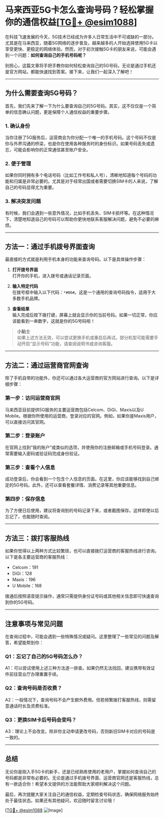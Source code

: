 # 马来西亚5G卡怎么查询号码？轻松掌握你的通信权益[[TG💪+ @esim1088](https://t.me/s/esim1088)]

在科技飞速发展的今天，5G技术已经成为许多人日常生活中不可或缺的一部分。尤其是在马来西亚，随着5G网络的逐步普及，越来越多的人开始选择使用5G卡以享受更快、更稳定的网络体验。然而，对于初次接触5G卡的朋友来说，可能会遇到一个问题：**如何查询自己的手机号码呢？**

别担心，这篇文章将手把手教你如何轻松查询自己的5G号码，无论是通过手机还是官方网站，都能快速找到答案。接下来，让我们一起深入了解吧！

---

## 为什么需要查询5G号码？

首先，我们先来了解一下为什么要查询自己的5G号码。其实，这不仅仅是一个简单的信息确认问题，更是保障个人通信权益的重要步骤。

### 1. **确认身份**
当你注册了5G服务后，运营商会为你分配一个唯一的手机号码。这个号码不仅是你与外界沟通的桥梁，也是你在使用各种服务时的身份标识。如果号码丢失或遗忘，可能会影响你的正常通信甚至账户安全。

### 2. **便于管理**
如果你同时拥有多个电话号码（比如工作号和私人号），清晰地知道每个号码的功能和归属是非常必要的。尤其是对于经常出国或者需要切换SIM卡的人来说，了解自己的号码显得尤为重要。

### 3. **解决突发问题**
有时候，我们会遇到一些意外情况，比如手机丢失、SIM卡损坏等。在这种情况下，清楚地知道自己的号码可以帮助你更快地联系客服解决问题，避免不必要的麻烦。

---

## 方法一：通过手机拨号界面查询

最直接的方式就是利用手机本身的功能来查询号码。以下是具体操作步骤：

1. **打开拨号界面**  
   打开你的手机，进入拨号或通话记录页面。

2. **输入特定代码**  
   在拨号框中输入以下代码：`*#06#`。这是一个通用的查询号码指令，适用于大多数手机品牌。

3. **查看结果**  
   输入完成后按下拨打键，屏幕上就会显示你的当前号码。如果一切正常，你应该能看到一串数字，这就是你的5G号码啦！

> **小贴士**  
> 如果上述方法无效，可以尝试更换手机或重启后再试。部分机型可能需要手动开启“显示号码”功能，请查阅说明书或咨询客服。

---

## 方法二：通过运营商官网查询

除了手机自带的功能外，你还可以通过各大运营商的官方网站进行查询。以下是详细步骤：

### 第一步：访问运营商官网
马来西亚目前提供5G服务的主要运营商包括Celcom、DiGi、Maxis以及U Mobile。根据你所使用的运营商，登录对应的官网。例如，如果你是Maxis用户，可以直接访问其官网。

### 第二步：登录账户
在官网上找到“我的账户”或类似的选项，并使用你的注册邮箱或手机号码登录。通常需要输入密码或验证码完成身份验证。

### 第三步：查看个人信息
成功登录后，你会看到一个包含个人信息的页面。在这里，你应该能够找到自己绑定的5G号码。此外，还可以查看套餐详情、消费记录等其他重要信息。

### 第四步：保存信息
为了方便日后使用，建议将查询到的号码记录下来，或者截图保存。这样即使以后忘记了，也能随时查阅。

---

## 方法三：拨打客服热线

如果你觉得以上两种方式比较繁琐，也可以直接拨打运营商的客服热线进行咨询。以下是各主要运营商的客服热线：

- Celcom：191  
- DiGi：128  
- Maxis：196  
- U Mobile：168  

拨通后按照语音提示操作，通常只需提供身份证号码或其他相关信息即可快速查询到你的5G号码。

---

## 注意事项与常见问题

在查询过程中，可能会遇到一些特殊情况或疑问。这里整理了一些常见的问题及解答，希望能帮到你：

### Q1：忘记了自己的5G号码怎么办？
A1：可以尝试使用上述三种方法逐一排查。如果仍然无法找回，建议携带有效证件前往营业厅办理重置手续。

### Q2：查询号码是否收费？
A2：一般情况下，查询号码不会产生额外费用。但若频繁拨打客服热线，则需留意通话时长及资费标准。

### Q3：更换SIM卡后号码会变吗？
A3：理论上不会改变。除非你主动申请更改号码，否则新旧SIM卡对应的号码是一致的。

---

## 总结

无论你是刚入手5G卡的新手，还是已经熟练使用的老用户，掌握如何查询自己的号码都是非常有必要的。无论是通过手机拨号界面、运营商官网还是客服热线，总有一款适合你！希望本文提供的方法能帮助大家顺利解决这个问题。

最后，再次提醒大家关注自己的通信权益，定期检查号码状态，确保网络服务始终处于最佳状态。如果还有其他疑问，欢迎随时留言讨论哦！

[[TG💪+ @esim1088](https://t.me/s/esim1088) ![Image](https://i.postimg.cc/4NQfJmqS/Snipaste-2025-05-13-00-14-12.png)]